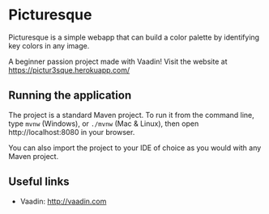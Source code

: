 # Picturesque

Picturesque is a simple webapp that can build a color palette by identifying key colors in any image.

A beginner passion project made with Vaadin! Visit the website at https://pictur3sque.herokuapp.com/

## Running the application

The project is a standard Maven project. To run it from the command line,
type `mvnw` (Windows), or `./mvnw` (Mac & Linux), then open
http://localhost:8080 in your browser.

You can also import the project to your IDE of choice as you would with any
Maven project. 

## Useful links

- Vaadin: http://vaadin.com
